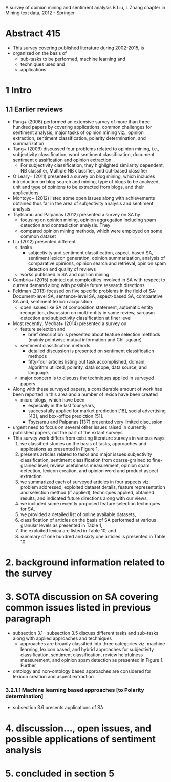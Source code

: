 A survey of opinion mining and sentiment analysis
B Liu, L Zhang
chapter in Mining text data, 2012 - Springer

# Abstract 415

* This survey covering published literature during 2002-2015, is
* organized on the basis of
  * sub-tasks to be performed, machine learning and
  * techniques used and
  * applications

# 1 Intro

## 1.1 Earlier reviews

* Pang+ (2008) performed an extensive survey of more than three hundred
  papers by covering applications, common challenges for sentiment analysis,
  major tasks of opinion mining viz., opinion extraction, sentiment
  classification, polarity determination, and summarization
* Tang+ (2009) discussed four problems related to opinion mining, i.e.,
  subjectivity classification, word sentiment classification,
  document sentiment classification and opinion extraction
  * For subjectivity classification, they highlighted similarity dependent,
    NB classifier, Multiple NB classifier, and cut-based classifier
* O'Leary+ (2011) presented a survey on blog mining, which includes
  introduction on blog search and mining, type of blogs to be analyzed,
  unit and type of opinions to be extracted from blogs, and their applications
* Montoyo+ (2012) listed some open issues along with achievements obtained thus
  far in the area of subjectivity analysis and sentiment analysis
* Tsytsarau and Palpanas (2012) presented a survey on SA by
  * focusing on opinion mining, opinion aggregation including spam detection
    and contradiction analysis. They
  * compared opinion mining methods, which were employed on some common dataset
* Liu (2012) presented different
  * tasks
    * subjectivity and sentiment classification, aspect-based SA,
      sentiment lexicon generation, opinion summarization,
      analysis of comparative opinions, opinion search and retrieval,
      opinion spam detection and quality of reviews
  * works published in SA and opinion mining
* Cambria+ (2015) pointed out complexities involved in SA with respect to
  current demand along with possible future research directions
* Feldman (2013) focused on five specific problems in the field of SA:
  Document-level SA, sentence-level SA, aspect-based SA, comparative SA and,
  sentiment lexicon acquisition
  * open issues like SA of composition statement, automatic entity recognition,
    discussion on multi-entity in same review, sarcasm detection and
    subjectivity classification at finer level
* Most recently, Medhat+ (2014) presented a survey on
  * feature selection and
    * brief description is presented about feature selection methods
      (mainly pointwise mutual information and Chi-square)
  * sentiment classification methods
    * detailed discussion is presented on sentiment classification methods
    * fifty-four articles listing out task accomplished, domain,
      algorithm utilized, polarity, data scope, data source, and  language.
  * major concern is to discuss the techniques applied in surveyed papers
* Along with these surveyed papers, a considerable amount of work has been
  reported in this area and a number of lexica have been created
  * micro-blogs, which have been
    * especially in the last four years,
    * successfully applied for market prediction [18], social advertising [43],
      and box-office prediction [51].
    * Tsytsarau and Palpanas [137] presented very limited discussion
* urgent need to focus on several other issues
  raised in currently published papers, not the part of the extant surveys
* This survey work differs from existing literature surveys in various ways
  1. we classified studies on the basis of tasks, approaches and
     applications as presented in Figure 1,
  1. presents articles related to tasks and major issues
     subjectivity classification,
     sentiment classification from coarse-grained to fine-grained level,
     review usefulness measurement, opinion spam detection, lexicon creation,
     and opinion word and product aspect extraction
  1. we summarized each of surveyed articles in four aspects viz.
    problem addressed, exploited dataset details,
    feature representation and selection method (if applied),
    techniques applied, obtained results, and
    indicated future directions along with our views,
  1. we included some recently proposed feature selection techniques for SA,
  1. we provided a detailed list of online available datasets,
  1. classification of articles on the basis of SA performed at
    various granular levels as presented in Table 1,
  1. the exploited lexica are listed in Table 10, and
  1. summary of one hundred and sixty one articles is presented in Table 10

# 2. background information related to the survey

# 3. SOTA discussion on SA covering common issues listed in previous paragraph

* subsection 3.1--subsection 3.5 discuss different tasks and sub-tasks
  along with applied approaches and techniques
  * approaches are broadly classified into three categories viz.
    machine learning, lexicon based, and hybrid approaches
    for subjectivity classification, sentiment classification,
    review helpfulness measurement, and opinion spam detection as presented in
    Figure 1.  Further,
* ontology and non-ontology based approaches are considered
  for lexicon creation and aspect extraction

### 3.2.1.1 Machine learning based approaches [to Polarity determination]

* subsection 3.6 presents applications of SA

# 4. discussion..., open issues, and possible applications of sentiment analysis

# 5. concluded in section 5
